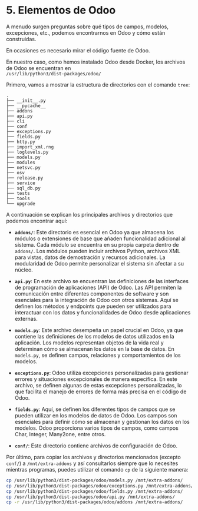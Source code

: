 # 5. Elementos de Odoo

A menudo surgen preguntas sobre qué tipos de campos, modelos, excepciones, etc., podemos encontrarnos en Odoo y cómo están construidas.

En ocasiones es necesario mirar el código fuente de Odoo.

En nuestro caso, como hemos instalado Odoo desde Docker, los archivos de Odoo se encuentran en  
`/usr/lib/python3/dist-packages/odoo/`

Primero, vamos a mostrar la estructura de directorios con el comando `tree`:

```plaintext
.
├── __init__.py
├── __pycache__
├── addons
├── api.py
├── cli
├── conf
├── exceptions.py
├── fields.py
├── http.py
├── import_xml.rng
├── loglevels.py
├── models.py
├── modules
├── netsvc.py
├── osv
├── release.py
├── service
├── sql_db.py
├── tests
├── tools
└── upgrade
```

A continuación se explican los principales archivos y directorios que podemos encontrar aquí:

- **`addons/`**: Este directorio es esencial en Odoo ya que almacena los módulos o extensiones de base que añaden funcionalidad adicional al sistema. Cada módulo se encuentra en su propia carpeta dentro de `addons/`. Los módulos pueden incluir archivos Python, archivos XML para vistas, datos de demostración y recursos adicionales. La modularidad de Odoo permite personalizar el sistema sin afectar a su núcleo.

- **`api.py`**: En este archivo se encuentran las definiciones de las interfaces de programación de aplicaciones (API) de Odoo. Las API permiten la comunicación entre diferentes componentes de software y son esenciales para la integración de Odoo con otros sistemas. Aquí se definen los métodos y endpoints que pueden ser utilizados para interactuar con los datos y funcionalidades de Odoo desde aplicaciones externas.

- **`models.py`**: Este archivo desempeña un papel crucial en Odoo, ya que contiene las definiciones de los modelos de datos utilizados en la aplicación. Los modelos representan objetos de la vida real y determinan cómo se almacenan los datos en la base de datos. En `models.py`, se definen campos, relaciones y comportamientos de los modelos.

- **`exceptions.py`**: Odoo utiliza excepciones personalizadas para gestionar errores y situaciones excepcionales de manera específica. En este archivo, se definen algunas de estas excepciones personalizadas, lo que facilita el manejo de errores de forma más precisa en el código de Odoo.

- **`fields.py`**: Aquí, se definen los diferentes tipos de campos que se pueden utilizar en los modelos de datos de Odoo. Los campos son esenciales para definir cómo se almacenan y gestionan los datos en los modelos. Odoo proporciona varios tipos de campos, como campos Char, Integer, Many2one, entre otros.

- **`conf/`**: Este directorio contiene archivos de configuración de Odoo.

Por último, para copiar los archivos y directorios mencionados (excepto `conf/`) a `/mnt/extra-addons` y así consultarlos siempre que lo necesites mientras programas, puedes utilizar el comando `cp` de la siguiente manera:

```bash
cp /usr/lib/python3/dist-packages/odoo/models.py /mnt/extra-addons/
cp /usr/lib/python3/dist-packages/odoo/exceptions.py /mnt/extra-addons/
cp /usr/lib/python3/dist-packages/odoo/fields.py /mnt/extra-addons/
cp /usr/lib/python3/dist-packages/odoo/api.py /mnt/extra-addons/
cp -r /usr/lib/python3/dist-packages/odoo/addons /mnt/extra-addons/
```
